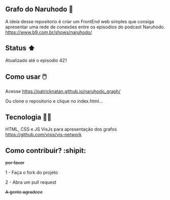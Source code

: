 ## Grafo do Naruhodo 🧠

A ideia desse repositorio é criar um FrontEnd web simples que consiga apresentar uma rede de conexões entre os episodios do podcast Naruhodo.
https://www.b9.com.br/shows/naruhodo/

## Status :arrow_up:

Atualizado até o episodio 421

## Como usar 🖱️

Acesse https://patricknatan.github.io/naruhodo_graph/

Ou clone o repositorio e clique no index.html...

## Tecnologia 🧑‍💻

HTML, CSS e JS
VisJs para apresentação dos grafos
https://github.com/visjs/vis-network

## Como contribuir? :shipit:

~~por favor~~

1 - Faça o fork do projeto

2 - Abra um pull request

~~A gente agradece~~
